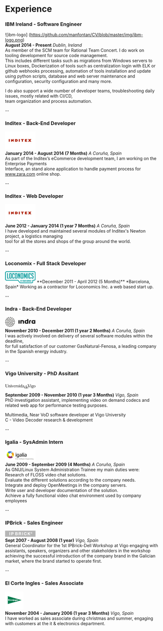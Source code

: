 # Experience

### IBM Ireland - Software Engineer
![ibm-logo] (https://github.com/manfontan/CV/blob/master/img/ibm-logo.png)  
**August 2014 - Present**
*Dublin, Ireland*  
As member of the SCM team for Rational Team Concert. I do work on tooling development for source code management.  
This includes different tasks such as migrations from Windows servers to Linux boxes, Dockerization of tools such as   centralization login with ELK or github webhooks processing, automation of tools installation and update using python   scripts, database and web server maintenance and configuration, security configuration and many more.  

I do also support a wide number of developer teams, troubleshooting daily issues, mostly related with CI/CD,  
team organization and process automation.

--

### Inditex - Back-End Developer  
![itx-logo](https://github.com/manfontan/CV/blob/master/img/itx-logo.png)  
**January 2014 - August 2014 (7 Months)**
*A Coruña, Spain*  
As part of the Inditex’s eCommerce development team,  I am working on the Enterprise Payments  
Interface, an stand alone application to handle payment process for www.zara.com online shop.

--

### Inditex - Web Developer  
![itx-logo](https://github.com/manfontan/CV/blob/master/img/itx-logo.png)  
**June 2012 - January 2014 (1 year 7 Months)**
*A Coruña, Spain*  
I have developed and maintained several modules of Inditex's Newton project, a logistics managing  
tool for all the stores and shops of the group around the world.

--

### Loconomix - Full Stack Developer  
<img src="https://github.com/manfontan/CV/blob/master/img/lcx-logo.png" alt="lcx-logo" width="100px;"/>  
**December 2011 - April 2012 (5 Months)**
*Barcelona, Spain*  
Working as a contractor for Loconomics Inc. a web based start up.

--

### Indra - Back-End Developer  
![indra-logo](https://github.com/manfontan/CV/blob/master/img/indra-logo.png)  
**November 2010 - December 2011 (1 year 2 Months)**
*A Coruña, Spain*  
I was actively involved on delivery of several software modules within the deadline,  
for full satisfaction of our customer GasNatural-Fenosa, a leading company in the Spanish energy industry.

--

### Vigo University - PhD Assitant  
![uvigo-logo](https://github.com/manfontan/CV/blob/master/img/uvigo-logo.png)  
**September 2009 - November 2010 (1 year 3 Months)**
*Vigo, Spain*  
PhD investigation assistant, implementing video on demand codecs and related web app for performance testing purposes.  

Multimedia, Near VoD software developer at Vigo University  
C - Video Decoder research & development  

--

### Igalia - SysAdmin Intern  
![igalia-logo](https://github.com/manfontan/CV/blob/master/img/igalia-logo.png)  
**June 2009 - September 2009 (4 Months)**
*A Coruña, Spain*  
As GNU/Linux System Administration Trainee my main duties were:  
Research of FLOSS video chat solutions.  
Evaluate the different solutions according to the company needs.  
Integrate and deploy OpenMeetings in the company servers.  
Write user and developer documentation of the solution.  
Achieve a fully functional video chat environment used by company employees  

--

### IPBrick - Sales Engineer  
![ipb-logo](https://github.com/manfontan/CV/blob/master/img/ipb-logo.png)  
**Sept 2007 - August 2008 (1 year)**
*Vigo, Spain*  
General Coordinator for the 1st IPBrick-Dell Workshop at Vigo
engaging with assistants, speakers, organizers and other stakeholders in the workshop achieving the successful introduction of the company brand in the Galician market, where the brand started to operate first.

--

### El Corte Ingles - Sales Associate  
![eci-logo](https://github.com/manfontan/CV/blob/master/img/eci-logo.png)  
**November 2004 - January 2006 (1 year 3 Months)**
*Vigo, Spain*  
I have worked as sales associate during christmas and summer, engaging with customers
at the it & electronics department.
